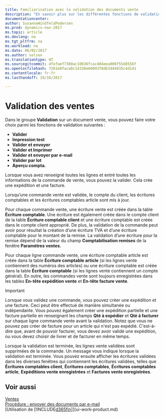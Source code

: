 ```yaml
---
title: Familiarisation avec la validation des documents vente
description: "En savoir plus sur les différentes fonctions de validation pour valider des documents vente."
documentationcenter: 
author: SusanneWindfeldPedersen
ms.prod: dynamics-nav-2017
ms.topic: article
ms.devlang: na
ms.tgt_pltfrm: na
ms.workload: na
ms.date: 06/02/2017
ms.author: solsen
ms.translationtype: HT
ms.sourcegitcommit: 4fefaef7380ac10836fcac404eea006f55d8556f
ms.openlocfilehash: 7261e8faca0c14330e66093f8db3d44935c4d141
ms.contentlocale: fr-fr
ms.lasthandoff: 10/16/2017

---
```

# <a name="posting-sales"></a>Validation des ventes
Dans le groupe **Validation** sur un document vente, vous pouvez faire votre choix parmi les fonctions de validation suivantes :

* **Valider**
* **Impression test**
* **Valider et envoyer**
* **Valider et Imprimer**
* **Valider et envoyer par e-mail**
* **Valider par lot**
* **Aperçu compta.**

Lorsque vous avez renseigné toutes les lignes et entré toutes les informations de la commande de vente, vous pouvez la valider. Cela crée une expédition et une facture.

Lorsqu’une commande vente est validée, le compte du client, les écritures comptables et les écritures comptables article sont mis à jour.

Pour chaque commande vente, une écriture vente est créée dans la table **Écriture comptable**. Une écriture est également créée dans le compte client de la table **Écriture comptable client** et une écriture comptable est créée dans le compte client approprié. De plus, la validation de la commande peut avoir pour résultat la création d’une écriture TVA et d’une écriture comptable pour le montant de la remise. La validation d’une écriture pour la remise dépend de la valeur du champ **Comptabilisation remises** de la fenêtre **Paramètres ventes**.

Pour chaque ligne commande vente, une écriture comptable article est créée dans la table **Écriture comptable article** (si les lignes vente contiennent des numéros des articles) ou une écriture comptable est créée dans la table **Écriture comptable** (si les lignes vente contiennent un compte général). En outre, les commandes vente sont toujours enregistrées dans les tables **En-tête expédition vente** et **En-tête facture vente**.

> [!IMPORTANT]  
>   Lorsque vous validez une commande, vous pouvez créer une expédition et une facture. Ceci peut être effectué de manière simultanée ou indépendante. Vous pouvez également créer une expédition partielle et une facture partielle en renseignant les champs **Qté à expédier** et **Qté à facturer** sur chaque ligne commande vente avant la validation. Notez que vous ne pouvez pas créer de facture pour un article qui n'est pas expédié. C'est-à-dire que, avant de pouvoir facturer, vous devez avoir validé une expédition, ou vous devez choisir de livrer et de facturer en même temps.

Lorsque la validation est terminée, les lignes vente validées sont supprimées de la commande. Un message vous indique lorsque la validation est terminée. Vous pouvez ensuite afficher les écritures validées dans les diverses fenêtres qui contiennent les écritures validées, telles que **Écritures comptables client**, **Écritures comptables**, **Écritures comptables article**, **Expéditions vente enregistrées** et **Factures vente enregistrées**.

## <a name="see-also"></a>Voir aussi
[Ventes](sales-manage-sales.md)  
[Procédure : envoyer des documents par e-mail](ui-how-send-documents-email.md)  
[Utilisation de [!INCLUDE[d365fin](includes/d365fin_md.md)]](ui-work-product.md)



